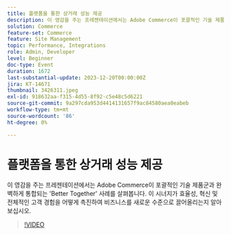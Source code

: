 ```yaml
---
title: 플랫폼을 통한 상거래 성능 제공
description: 이 영감을 주는 프레젠테이션에서는 Adobe Commerce이 포괄적인 기술 제품군과 완벽하게 통합되는 'Better Together' 사례를 살펴봅니다. 이 시너지가 효율성, 혁신 및 전체적인 고객 경험을 어떻게 촉진하여 비즈니스를 새로운 수준으로 끌어올리는지 알아보십시오.
solution: Commerce
feature-set: Commerce
feature: Site Management
topic: Performance, Integrations
role: Admin, Developer
level: Beginner
doc-type: Event
duration: 1672
last-substantial-update: 2023-12-20T00:00:00Z
jira: KT-14671
thumbnail: 3426311.jpeg
exl-id: 918632aa-f315-4d55-8f92-c5e48c5d6221
source-git-commit: 9a297cda953d4414131657f9ac84580aea0eabeb
workflow-type: tm+mt
source-wordcount: '86'
ht-degree: 0%

---
```


# 플랫폼을 통한 상거래 성능 제공

이 영감을 주는 프레젠테이션에서는 Adobe Commerce이 포괄적인 기술 제품군과 완벽하게 통합되는 &#39;Better Together&#39; 사례를 살펴봅니다. 이 시너지가 효율성, 혁신 및 전체적인 고객 경험을 어떻게 촉진하여 비즈니스를 새로운 수준으로 끌어올리는지 알아보십시오.

>[!VIDEO](https://video.tv.adobe.com/v/3426311/?learn=on)
